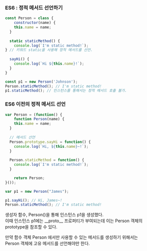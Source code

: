 ### ES6 : 정적 메서드 선언하기
```javascript
const Person = class {
	constructor(name) {
  	this.name = name;
  }
  
  static staticMethod() {
  	console.log(`I'm static method!`);
} // 키워드 static을 사용해 정적 메서드를 선언.
  
  sayHi() {
  	console.log(`Hi ${this.name}!`);
  }
}

const p1 = new Person('Johnson');
Person.staticMethod(); // I'm static method!
p1.staticMethod(); // 인스턴스를 통해서는 정적 메서드 호출 불가.
```

### ES6 이전의 정적 메서드 선언
```javascript
var Person = (function() {
	function Person(name) {
  	this.name = name;
  }
  
  // 메서드 선언
  Person.prototype.sayHi = function() {
  	console.log(`Hi, ${this.name}~!`);
  }
  
  Person.staticMethod = function() {
  	console.log(`I'm static method!`);
  }

	return Person;
}());

var p1 = new Person("James");

p1.sayHi(); // Hi, James~!
Person.staticMethod(); // I'm static method!
```
<p>
생성자 함수, Person()을 통해 인스턴스 p1을 생성했다.<br />
이때 인스턴스 p1에는 __proto__ 프로퍼티가 부여되는데 이는 Person 객체의 prototype을 참조할 수 있다.
</p>

<p>
만약 함수 객체 Person 에서만 사용할 수 있는 메서드를 생성하기 위해서는 <br />
Person 객체에 고유 메서드를 선언해야만 한다.
</p>

